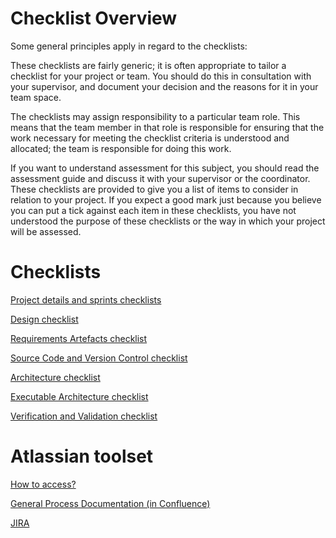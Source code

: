 # Checklist Overview

Some general principles apply in regard to the checklists:

These checklists are fairly generic; it is often appropriate to tailor a checklist for your project or team. You should do this in consultation with your supervisor, and document your decision and the reasons for it in your team space.

The checklists may assign responsibility to a particular team role. This means that the team member in that role is responsible for ensuring that the work necessary for meeting the checklist criteria is understood and allocated; the team is responsible for doing this work.

If you want to understand assessment for this subject, you should read the assessment guide and discuss it with your supervisor or the coordinator. These checklists are provided to give you a list of items to consider in relation to your project. If you expect a good mark just because you believe you can put a tick against each item in these checklists, you have not understood the purpose of these checklists or the way in which your project will be assessed.


# Checklists
[Project details and sprints checklists](../project/)

[Design checklist](design_concepts.md)

[Requirements Artefacts checklist](requirements_artefacts.md)

[Source Code and Version Control checklist](source_code_and_version_control.md)

[Architecture checklist](architecture.md)

[Executable Architecture checklist](executable_architecture.md)

[Verification and Validation checklist](verification_and_validation.md)

# Atlassian toolset
[How to access?](atlassian_tools.md)

[General Process Documentation (in Confluence)](general_process_in_confluence.md)

[JIRA](jira.md)
